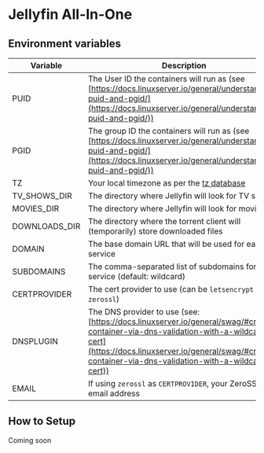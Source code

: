 # Jellyfin All-In-One

## Environment variables

| Variable | Description | Example Value |
| --------------- | --------------- | --------------- |
| PUID | The User ID the containers will run as (see [https://docs.linuxserver.io/general/understanding-puid-and-pgid/](https://docs.linuxserver.io/general/understanding-puid-and-pgid/)) | 1000 |
| PGID | The group ID the containers will run as (see [https://docs.linuxserver.io/general/understanding-puid-and-pgid/](https://docs.linuxserver.io/general/understanding-puid-and-pgid/)) | 1000 |
| TZ | Your local timezone as per the [tz database](https://en.wikipedia.org/wiki/List_of_tz_database_time_zones) | Europe/Paris |
| TV_SHOWS_DIR | The directory where Jellyfin will look for TV shows | /mnt/remote/tvshows |
| MOVIES_DIR | The directory where Jellyfin will look for movies | /mnt/remote/movies |
| DOWNLOADS_DIR | The directory where the torrent client will (temporarily) store downloaded files | /mnt/remote/downloads |
| DOMAIN | The base domain URL that will be used for each service | mywebsite.com |
| SUBDOMAINS | The comma-separated list of subdomains for each service (default: wildcard) | prowlarr,radarr,sonarr,qbittorrent,jellyseerr,jellyfin |
| CERTPROVIDER | The cert provider to use (can be `letsencrypt` or `zerossl`) | zerossl |
| DNSPLUGIN | The DNS provider to use (see: [https://docs.linuxserver.io/general/swag/#create-container-via-dns-validation-with-a-wildcard-cert](https://docs.linuxserver.io/general/swag/#create-container-via-dns-validation-with-a-wildcard-cert)) | cloudflare |
| EMAIL | If using `zerossl` as `CERTPROVIDER`, your ZeroSSL email address | example@email.com |


## How to Setup

Coming soon
